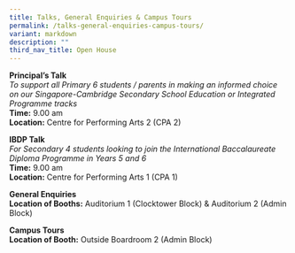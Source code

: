 ```yaml
---
title: Talks, General Enquiries & Campus Tours
permalink: /talks-general-enquiries-campus-tours/
variant: markdown
description: ""
third_nav_title: Open House
---
```

<p><strong>Principal’s Talk</strong>
<br>
<em>To support all Primary 6 students / parents in making an informed choice on our Singapore-Cambridge Secondary School Education or Integrated Programme tracks</em>
<br>
<strong>Time:</strong> 9.00 am<br>
<strong>Location:</strong> Centre for Performing Arts 2 (CPA 2)<br>
</p><p><strong>IBDP Talk</strong>
<br>
<em>For Secondary 4 students looking to join the International Baccalaureate Diploma Programme in Years 5 and 6</em>
<br>
<strong>Time:</strong> 9.00 am<br>
<strong>Location:</strong> Centre for Performing Arts 1 (CPA 1)</p>
<p><strong>General Enquiries</strong>
<br>
<strong>Location of Booths:</strong> Auditorium 1 (Clocktower Block) &amp;
Auditorium 2 (Admin Block)<br>

</p><p><strong>Campus Tours</strong>
<br>
<strong>Location of Booth:</strong> Outside Boardroom 2 (Admin Block)</p>